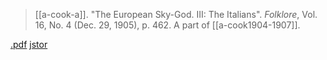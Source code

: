 > [[a-cook-a]]. "The European Sky-God. III: The Italians". *Folklore*, Vol. 16, No. 4 (Dec. 29, 1905), p. 462. A part of [[a-cook1904-1907]].

[.pdf](a-cook1904-7c.pdf) [jstor](https://www.jstor.org/stable/1254605)